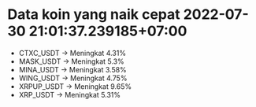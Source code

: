 # Data koin yang naik cepat 2022-07-30 21:01:37.239185+07:00

* CTXC_USDT -> Meningkat 4.31%
* MASK_USDT -> Meningkat 5.3%
* MINA_USDT -> Meningkat 3.58%
* WING_USDT -> Meningkat 4.75%
* XRPUP_USDT -> Meningkat 9.65%
* XRP_USDT -> Meningkat 5.31%
